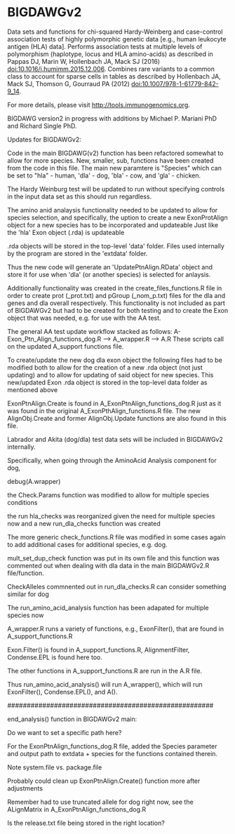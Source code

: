 # BIGDAWGv2
Data sets and functions for chi-squared Hardy-Weinberg and case-control
    association tests of highly polymorphic genetic data [e.g., human leukocyte antigen
    (HLA) data]. Performs association tests at multiple levels of polymorphism
    (haplotype, locus and HLA amino-acids) as described in Pappas DJ, Marin W, Hollenbach
    JA, Mack SJ (2016) <doi:10.1016/j.humimm.2015.12.006>. Combines rare variants to a 
    common class to account for sparse cells in tables as described by Hollenbach JA, 
    Mack SJ, Thomson G, Gourraud PA (2012) <doi:10.1007/978-1-61779-842-9_14>.
    
For more details, please visit http://tools.immunogenomics.org.

BIGDAWG version2 in progress with additions by Michael P. Mariani PhD
and Richard Single PhD.

Updates for BIGDAWGv2:

Code in the main BIGDAWG(v2) function has been refactored somewhat to 
allow for more species. New, smaller, sub, functions have been created
from the code in this file. The main new paramtere is "Species" which
can be set to "hla" - human, 'dla' - dog, 'bla' - cow, and 'gla' - chicken.

The Hardy Weinburg test will be updated to run without specifying controls
in the input data set as this should run regardless.

The amino anid analaysis functionality needed to be updated to allow for
species selection, and specifically, the uption to create a new ExonProtAlign object for a new species has to be incorporated and updateable
Just like the 'hla' Exon object (.rda) is updateable

.rda objects will be stored in the top-level 'data' folder. Files used
internally by the program are stored in the 'extdata' folder. 

Thus the new code will generate an 'UpdatePtnAlign.RData' object and store it for use when 'dla' (or another species) is selected for anlaysis.

Additionally functionality was created in the create_files_functions.R file in order to create prot (_prot.txt) and pGroup
(_nom_p.txt) files for the dla and genes and dla overall respectively. This
functionality is not included as part of BIGDAWGv2 but had to be created for both testing and to create the Exon object that was needed, e.g. for use
with the AA test. 

The general AA test update workflow stacked as follows:
A-Exon_Ptn_Align_functions_dog.R --> A_wrapper.R --> A.R
These scripts call on the updated A_support functions file. 

To create/update the new dog dla exon object the following files had to be modified both to allow for the creation of a new .rda object (not just updating) and to allow for updating 
of said object for new species. This new/updated Exon .rda object is stored in the top-level data folder as mentioned above

ExonPtnAlign.Create is found in A_ExonPtnAlign_functions_dog.R
just as it was found in the original A_ExonPthAlign_functions.R
file. The new AlignObj.Create and former AlignObj.Update functions are also found in this file.

Labrador and Akita (dog/dla) test data sets will be included in BIGDAWGv2 internally. 

Specifically, when going through the AminoAcid Analysis component for dog,

debug(A.wrapper)

the Check.Params function was modified to allow for multiple
species conditions

the run hla_checks was reorganized given the need for multiple
species now and a new run_dla_checks function was created

The more generic check_functions.R file was modified in some 
cases again to add additional cases for additional species, e.g. dog.

mult_set_dup_check function was put in its own file
and this function was commented out when dealing with 
dla data in the main BIGDAWGv2.R file/function. 

CheckAlleles commnented out in run_dla_checks.R
can consider something similar for dog

The run_amino_acid_analysis function has been adapated for
multiple species now

A_wrapper.R runs a variety of functions, e.g., ExonFilter(),
that are found in A_support_functions.R

Exon.Filter() is found in A_support_functions.R,
AlignmentFilter, Condense.EPL is found here too.

The other functions in A_support_functions.R are run 
in the A.R file. 

Thus run_amino_acid_analysis() will run A_wrapper(), 
which will run ExonFilter(), Condense.EPL(), and A().

#####################################################

end_analysis() function in BIGDAWGv2 main:

Do we want to set a specific path here?

For the ExonPtnAlign_functions_dog.R file, added the Species
parameter and output path to extdata + species for the 
functions contained therein. 

Note system.file vs. package.file

Probably could clean up ExonPtnAlign.Create() function more
after adjustments

Remember had to use truncated allele for dog right now, see 
the ALignMatrix in A_ExonPtnAlign_functions_dog.R

Is the release.txt file being stored in the right location?

